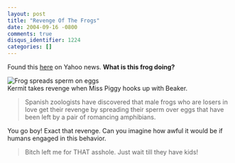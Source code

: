 ```yaml
---
layout: post
title: "Revenge Of The Frogs"
date: 2004-09-16 -0800
comments: true
disqus_identifier: 1224
categories: []
---
```

Found this
[here](http://story.news.yahoo.com/news?tmpl=story&ncid=1756&e=1&u=/040915/photos_sc_afp/040915192007_emas3obn_photo0)
on Yahoo news. **What is this frog doing?**

![Frog spreads sperm on eggs](/images/FrogSperm.jpg) \
Kermit takes revenge when Miss Piggy hooks up with Beaker.

> Spanish zoologists have discovered that male frogs who are losers in
> love get their revenge by spreading their sperm over eggs that have
> been left by a pair of romancing amphibians.

You go boy! Exact that revenge. Can you imagine how awful it would be if
humans engaged in this behavior.

> Bitch left me for THAT asshole. Just wait till they have kids!

